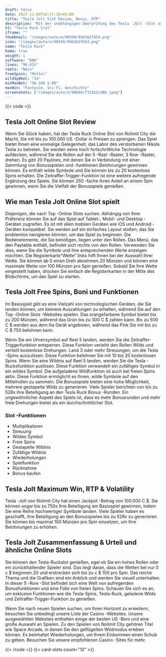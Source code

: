 ```yaml
---
draft: false
date: 2022-11-09T16:17:38+03:00
title: "Tesla Jolt Slot Review, Bonus, RTP"
description: "Mit der unabhängigen Überprüfung des Tesla -Jolt -Slot aus Nolimit City können Sie kostenlos oder echtes Geld spielen und hier einen Bonus erhalten!"
h1: "Tesla Ruck Slot"
iframe: ""
thumbnail: "/images/auto/o/90599/99d162fd54.png"
icon: "/images/auto/o/90599/99d162fd54.png"
name: "Tesla Ruck"
home: true
weight: 1
software: "888"
lines: "96.61%"
reels: "Nein"
freeSpins: "Mittel"
wildSymbol: "Ja"
minMaxBet: "58.200 $.00"
maxWin: "Fantasie, Sci-Fi, Geschichte"
screenshots: ["/images/auto/o/90604/f722b1cd8b.jpeg"]
---
```


{{< code >}}<h2>Tesla Jolt Online Slot Review</h2><p>Wenn Sie Glück haben, hat der Tesla Ruck Online Slot von Nolimit City die Macht, Sie mit bis zu 100.000 US -Dollar in Preisen zu sprengen. Das Spiel bietet Ihnen eine einmalige Gelegenheit, das Labor des verstorbenen Nikola Tesla zu betreten. Sie werden seine hoch fortschrittliche Technologie aufdecken, während Sie die Rollen auf der 5 -Rast -Raster, 3 Row -Raster, drehen. Es gibt 20 Paylines, mit denen Sie in Verbindung mit einer Sammlung von Bonusspielen und -funktionen Belohnungen gewinnen können. Es enthält wilde Symbole und Sie können bis zu 20 kostenlose Spins erhalten. Die Zeitraffer-Trigger-Funktion ist eine weitere aufregende Ergänzung des Spiels. Sie können 250 -fache Ihren Anteil an einem Spin gewinnen, wenn Sie die Vielfalt der Bonusspiele genießen.</p><h2>Wie man Tesla Jolt Online Slot spielt</h2><p>Diejenigen, die nach Top -Online Slots suchen. Abhängig von Ihrer Präferenz können Sie auf das Spiel auf Tablet-, Mobil- und Desktop -Geräten zugreifen. Es ist mit allen mobilen Geräten wie iOS und Android -Geräten kompatibel. Sie werden auf ein einfaches Layout stoßen, das Sie problemlos navigieren können, um das Spiel zu beginnen. Die Bedienelemente, die Sie benötigen, liegen unter den Rollen. Das Menü, das den Paytable enthält, befindet sich rechts von den Rollen. Verwenden Sie dies, wenn Sie die Symbole und ihre entsprechenden Werte anzeigen möchten. Die Registerkarte"Wette" links hilft Ihnen bei der Auswahl Ihrer Wette. Sie können ab 0 einen Dreh abnehmen.20 Münzen und können eine maximale Wette von 100 Münzen pro Spin genießen. Sobald Sie Ihre Wette eingestellt haben, drücken Sie einfach die Registerkarten in der Mitte des Bildschirms, um das Spiel zu starten.</p><h2>Tesla Jolt Free Spins, Boni und Funktionen</h2><p>Im Basisspiel gibt es eine Vielzahl von technologischen Geräten, die Sie landen können, um kleinere Auszahlungen zu erhalten, während Sie auf den Top -Online Slots -Websites spielen. Das orangefarbene Symbol bietet bis zu 200 Münzen, während das Grün bis zu 300 C $ zahlen kann. Bis zu 500 C $ werden aus dem lila Gerät angeboten, während das Pink Sie mit bis zu C $ 750 belohnen kann.</p><p>Wenn Sie ein Uhrensymbol auf Reel 5 landen, werden Sie die Zeitraffer-Triggerfunktion entsperren. Diese Funktion verleiht den Rollen Wilds und verteilt kostenlose Drehungen. Land 3 oder mehr Streuungen, um die Tesla -Spins auszulösen. Diese Funktion belohnen Sie mit 10 bis 20 kostenlosen Spins. Wenn Sie eine Wildnis auf Reel 5 landen, werden Sie die Tesla -Rucksfunktion auslösen. Diese Funktion verwandelt ein zufälliges Symbol in ein wildes Symbol. Die aufgeladene Wildfunktion ist auch bei freien Spins aktiv. Diese Funktion ermöglicht es Ihnen, wilde Symbole auf den Mittelrollen zu sammeln. Die Bonusspiele bieten eine hohe Möglichkeit, mehrere gestapelte Wilds zu generieren. Viele Spieler berichten von bis zu 528x ihre Beteiligung an den Tesla Ruck Bonus -Runden. Ein ungewöhnlicher Aspekt des Spiels ist, dass es mehr Bonusrunden und mehr freie Drehungen bietet als ein durchschnittlicher Slot.</p><h3>
Slot -Funktionen</h3><ul>
<li></span>
Multiplikatoren</li>
<li></span>
Streuung</li>
<li></span>
Wildes Symbol</li>
<li></span>
Freie Spins</li>
<li></span>
Gestapelte Wildnis</li>
<li></span>
Zufällige Wildnis</li>
<li></span>
Wiederholungen</li>
<li></span>
Spielfunktion</li>
<li></span>
Rücknahme</li>
<li></span>
Bonus kaufen</li></ul><h2>Tesla Jolt Maximum Win, RTP & Volatility</h2><p>Tesla -Jolt von Nolimit City hat einen Jackpot -Betrag von 100.000 C $. Sie können sogar bis zu 750x Ihre Beteiligung am Basisspiel gewinnen, indem Sie eine Reihe hochwertiger Symbole landen. Viele Spieler haben es geschafft, ihre Beteiligung an den Bonusspielen bis zu 528x zu generieren. Sie können bis maximal 100 Münzen pro Spin einsetzen, um Ihre Belohnungen zu erhöhen.</p><h2>Tesla Jolt Zusammenfassung & Urteil und ähnliche Online Slots</h2><p>Sie können den Tesla-Ruckslot genießen, egal ob Sie ein hohes Rollen oder ein zurückhaltender Spieler sind. Das liegt daran, dass die Wetten bei nur 0 c $ beginnen.20 und erstrecken sich bis zu c $ 100 pro Spin. Das reiche Thema und die Grafiken sind ein Anblick und werden Sie visuell unterhalten. In dieser 5 -Row -Slot befindet sich eine Welt von aufregenden Bonusfunktionen und eine Fülle von freien Spins. Schauen Sie sich es an, um exklusive Funktionen wie die Tesla-Spins, Tesla-Ruck, geladene Wilds und Zeitraffer-Trigger-Funktion zu genießen.</p><p>Wenn Sie nach neuen Spielen suchen, um Ihren Horizont zu erweitern, besuchen Sie unbedingt unsere Liste der Casino -Websites. Unsere ausgewählten Websites enthalten einige der besten US -Boni und eine große Auswahl an Spielen. Zu den Spielen von Nolimit City gehören Titel wie Space Arcade, in denen Sie den geflügelten Wildmodus erleben können. Es beinhaltet Wiederholungen, um Ihrem Einkommen einen Schub zu geben. Besuchen Sie unsere empfohlenen Casino -Sites für mehr.</p>{{< /code >}}
 {{< card-slots count="12" >}}